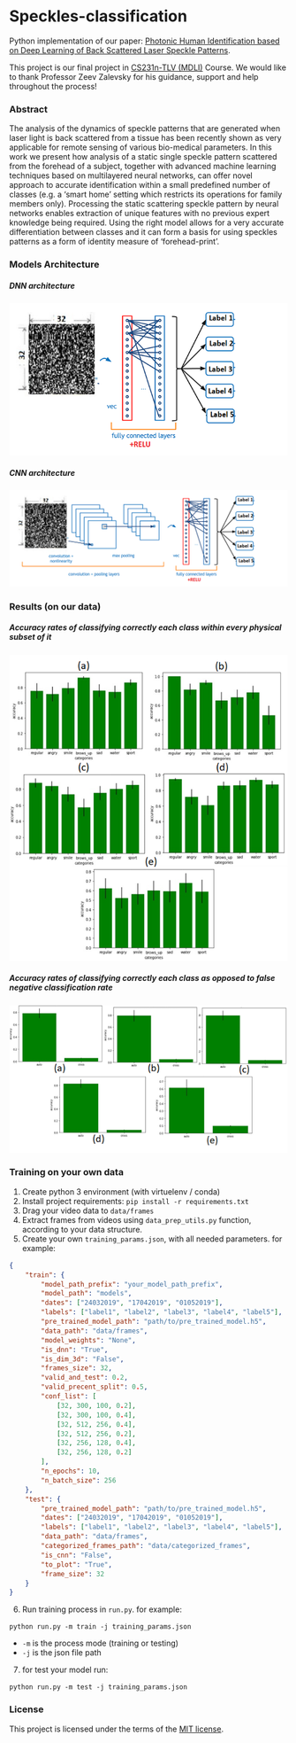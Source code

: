# Speckles-classification
Python implementation of our paper: [Photonic Human Identification based on Deep Learning of Back Scattered Laser Speckle Patterns](https://www.osapublishing.org/oe/abstract.cfm?uri=oe-27-24-36002).

This project is our final project in [CS231n-TLV (MDLI)](https://machinelearning.co.il/3653/dlcourse-final-2/) Course.
We would like to thank Professor Zeev Zalevsky for his guidance, support and help throughout the process! 
### Abstract
The analysis of the dynamics of speckle patterns that are generated when laser light is back scattered from a tissue has been recently shown as very applicable for remote sensing of various bio-medical parameters. In this work we present how analysis of a static single speckle pattern scattered from the forehead of a subject, together with advanced machine learning techniques based on multilayered neural networks, can offer novel approach to accurate identification within a small predefined number of classes (e.g. a ‘smart home’ setting which restricts its operations for family members only). Processing the static scattering speckle pattern by neural networks enables extraction of unique features with no previous expert knowledge being required. Using the right model allows for a very accurate differentiation between classes and it can form a basis for using speckles patterns as a form of identity measure of ‘forehead-print’.

### Models Architecture
##### DNN architecture
![DNN architecture](images/DNN.png)
##### CNN architecture
![CNN architecture](images/CNN.png)

### Results (on our data)
##### Accuracy rates of classifying correctly each class within every physical subset of it
![Accuracy rates of classifying correctly each class within every physical subset of it](images/fig4.png)
##### Accuracy rates of classifying correctly each class as opposed to false negative classification rate
![Accuracy rates of classifying correctly each class as opposed to false negative classification rate](images/fig5.png)

### Training on your own data
1. Create python 3 environment (with virtuelenv / conda) 
2. Install project requirements: `pip install -r requirements.txt`
3. Drag your video data to `data/frames`
4. Extract frames from videos using `data_prep_utils.py` function, according to your data structure.
5. Create your own `training_params.json`, with all needed parameters. for example:
```json
{
	"train": {
		"model_path_prefix": "your_model_path_prefix",
		"model_path": "models",
		"dates": ["24032019", "17042019", "01052019"],
		"labels": ["label1", "label2", "label3", "label4", "label5"],
		"pre_trained_model_path": "path/to/pre_trained_model.h5",
		"data_path": "data/frames",
		"model_weights": "None",
		"is_dnn": "True",
		"is_dim_3d": "False",
		"frames_size": 32,
		"valid_and_test": 0.2,
		"valid_precent_split": 0.5,
		"conf_list": [
			[32, 300, 100, 0.2],
			[32, 300, 100, 0.4],
			[32, 512, 256, 0.4],
			[32, 512, 256, 0.2],
			[32, 256, 128, 0.4],
			[32, 256, 128, 0.2]
		],
		"n_epochs": 10,
		"n_batch_size": 256
	},
	"test": {
		"pre_trained_model_path": "path/to/pre_trained_model.h5",
		"dates": ["24032019", "17042019", "01052019"],
		"labels": ["label1", "label2", "label3", "label4", "label5"],
		"data_path": "data/frames",
		"categorized_frames_path": "data/categorized_frames",
		"is_cnn": "False",
		"to_plot": "True",
		"frame_size": 32
	}
}
```
6. Run training process in `run.py`. for example:
```
python run.py -m train -j training_params.json
```
* `-m` is the process mode (training or testing)
* `-j` is the json file path
7. for test your model run:
```
python run.py -m test -j training_params.json
```

### License
This project is licensed under the terms of the [MIT license](https://github.com/zeevikal/speckles-classification/blob/master/LICENSE).
